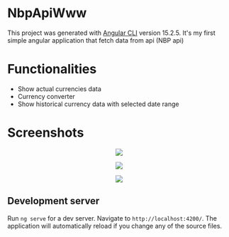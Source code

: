 # NbpApiWww

This project was generated with [Angular CLI](https://github.com/angular/angular-cli) version 15.2.5.
It's my first simple angular application that fetch data from api (NBP api)

# Functionalities

- Show actual currencies data
- Currency converter
- Show historical currency data with selected date range

# Screenshots

<p align="center">
    <img src="https://i.imgur.com/KzC7H8I.png">
</p>
<p align="center">
  <img src="https://i.imgur.com/5a1EXO3.png">
</p>
<p align="center">
  <img src="https://i.imgur.com/VzInSs4.png">
</p>


## Development server

Run `ng serve` for a dev server. Navigate to `http://localhost:4200/`. The application will automatically reload if you change any of the source files.

